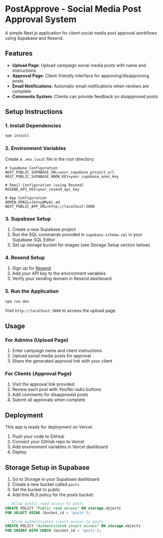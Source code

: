 # PostApprove - Social Media Post Approval System

A simple Next.js application for client social media post approval workflows using Supabase and Resend.

## Features

- **Upload Page**: Upload campaign social media posts with name and instructions
- **Approval Page**: Client-friendly interface for approving/disapproving posts
- **Email Notifications**: Automatic email notifications when reviews are complete
- **Comments System**: Clients can provide feedback on disapproved posts

## Setup Instructions

### 1. Install Dependencies

```bash
npm install
```

### 2. Environment Variables

Create a `.env.local` file in the root directory:

```env
# Supabase Configuration
NEXT_PUBLIC_SUPABASE_URL=your_supabase_project_url
NEXT_PUBLIC_SUPABASE_ANON_KEY=your_supabase_anon_key

# Email Configuration (using Resend)
RESEND_API_KEY=your_resend_api_key

# App Configuration
ADMIN_EMAIL=Jenny@MyAi.ad
NEXT_PUBLIC_APP_URL=http://localhost:3000
```

### 3. Supabase Setup

1. Create a new Supabase project
2. Run the SQL commands provided in `supabase-schema.sql` in your Supabase SQL Editor
3. Set up storage bucket for images (see Storage Setup section below)

### 4. Resend Setup

1. Sign up for [Resend](https://resend.com)
2. Add your API key to the environment variables
3. Verify your sending domain in Resend dashboard

### 5. Run the Application

```bash
npm run dev
```

Visit `http://localhost:3000` to access the upload page.

## Usage

### For Admins (Upload Page)
1. Enter campaign name and client instructions
2. Upload social media posts for approval
3. Share the generated approval link with your client

### For Clients (Approval Page)
1. Visit the approval link provided
2. Review each post with Yes/No radio buttons
3. Add comments for disapproved posts
4. Submit all approvals when complete

## Deployment

This app is ready for deployment on Vercel:

1. Push your code to GitHub
2. Connect your GitHub repo to Vercel
3. Add environment variables in Vercel dashboard
4. Deploy

## Storage Setup in Supabase

1. Go to Storage in your Supabase dashboard
2. Create a new bucket called `posts`
3. Set the bucket to public
4. Add this RLS policy for the posts bucket:

```sql
-- Allow public read access to posts
CREATE POLICY "Public read access" ON storage.objects
FOR SELECT USING (bucket_id = 'posts');

-- Allow authenticated insert access to posts
CREATE POLICY "Authenticated insert access" ON storage.objects
FOR INSERT WITH CHECK (bucket_id = 'posts');
``` 